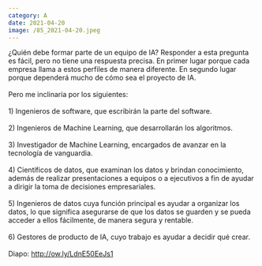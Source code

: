 ```yaml
--- 
category: A 
date: 2021-04-20 
image: /85_2021-04-20.jpeg 
--- 
```


¿Quién debe formar parte de un equipo de IA? Responder a esta pregunta es fácil, pero no tiene una respuesta precisa. En primer lugar porque cada empresa llama a estos perfiles de manera diferente. En segundo lugar porque dependerá mucho de cómo sea el proyecto de IA. <br><br>Pero me inclinaría por los siguientes:<br><br>1) Ingenieros de software, que escribirán la parte del software.<br><br>2) Ingenieros de Machine Learning, que desarrollarán los algoritmos. <br><br>3) Investigador de Machine Learning, encargados de avanzar en la tecnología de vanguardia. <br><br>4) Científicos de datos, que examinan los datos y brindan conocimiento, además de realizar presentaciones a equipos o a ejecutivos a fin de ayudar a dirigir la toma de decisiones empresariales. <br><br>5) Ingenieros de datos cuya función principal es ayudar a organizar los datos, lo que significa asegurarse de que los datos se guarden y se pueda acceder a ellos fácilmente, de manera segura y rentable. <br><br>6) Gestores de producto de IA,  cuyo trabajo es ayudar a decidir qué crear. <br><br>Diapo: http://ow.ly/LdnE50EeJs1